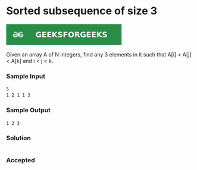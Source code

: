 # Sorted subsequence of size 3

[![Problem Link](../assets/gfg.svg)](https://practice.geeksforgeeks.org/problems/sorted-subsequence-of-size-3/1/#)

Given an array A of N integers, find any 3 elements in it such that A[i] < A[j] < A[k] and i < j < k.

### Sample Input
```
5
1 2 1 1 3
```
### Sample Output
```
1 2 3
```

### Solution
```cpp

```

### Accepted
